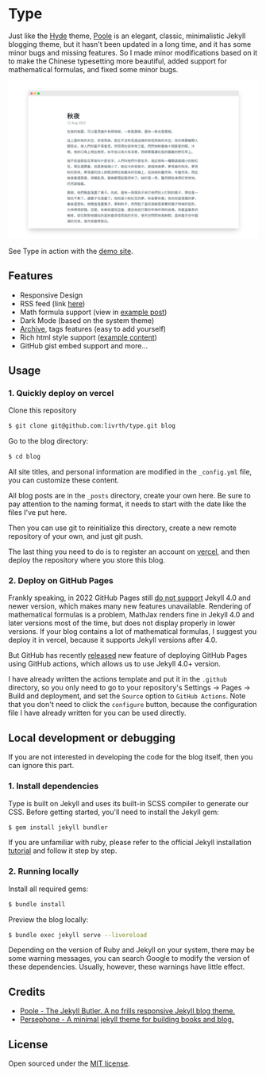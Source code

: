 # Type
Just like the [Hyde](https://github.com/poole/hyde) theme, [Poole](https://github.com/poole/poole/tree/gh-pages) is an elegant, classic, minimalistic Jekyll blogging theme, but it hasn't been updated in a long time, and it has some minor bugs and missing features. So I made minor modifications based on it to make the Chinese typesetting more beautiful, added support for mathematical formulas, and fixed some minor bugs.

![image](/assets/README.png)

See Type in action with the [demo site](https://typesetting.vercel.app/).

## Features
- Responsive Design
- RSS feed (link [here](https://typesetting.vercel.app/atom.xml))
- Math formula support (view in [example post](https://typesetting.vercel.app/page4))
- Dark Mode (based on the system theme)
- [Archive](https://typesetting.vercel.app/archive), tags features (easy to add yourself)
- Rich html style support ([example content](https://typesetting.vercel.app/page4))
- GitHub gist embed support and more...

## Usage

### 1. Quickly deploy on vercel
Clone this repository
```bash
$ git clone git@github.com:livrth/type.git blog
```
Go to the blog directory:
```bash
$ cd blog
```
All site titles, and personal information are modified in the `_config.yml` file, you can customize these content.

All blog posts are in the `_posts` directory, create your own here. Be sure to pay attention to the naming format, it needs to start with the date like the files I've put here.

Then you can use git to reinitialize this directory, create a new remote repository of your own, and just git push.

The last thing you need to do is to register an account on [vercel](https://vercel.app/), and then deploy the repository where you store this blog.


### 2. Deploy on GitHub Pages

Frankly speaking, in 2022 GitHub Pages still [do not support](https://github.com/github/pages-gem/issues/651) Jekyll 4.0 and newer version, which makes many new features unavailable. Rendering of mathematical formulas is a problem, MathJax renders fine in Jekyll 4.0 and later versions most of the time, but does not display properly in lower versions. If your blog contains a lot of mathematical formulas, I suggest you deploy it in vercel, because it supports Jekyll versions after 4.0.

But GitHub has recently [released](https://github.blog/changelog/2022-07-27-github-pages-custom-github-actions-workflows-beta/) new feature of deploying GitHub Pages using GitHub actions, which allows us to use Jekyll 4.0+ version.

I have already written the actions template and put it in the `.github` directory, so you only need to go to your repository's Settings -> Pages -> Build and deployment, and set the `Source` option to `GitHub Actions`. Note that you don't need to click the `configure` button, because the configuration file I have already written for you can be used directly.


## Local development or debugging
If you are not interested in developing the code for the blog itself, then you can ignore this part.
### 1. Install dependencies

Type is built on Jekyll and uses its built-in SCSS compiler to generate our CSS. Before getting started, you'll need to install the Jekyll gem:

```bash
$ gem install jekyll bundler
```
If you are unfamiliar with ruby, please refer to the official Jekyll installation [tutorial](https://jekyllrb.com/docs/installation/) and follow it step by step.

### 2. Running locally

Install all required gems:
```bash
$ bundle install
```
Preview the blog locally:
```bash
$ bundle exec jekyll serve --livereload
```
Depending on the version of Ruby and Jekyll on your system, there may be some warning messages, you can search Google to modify the version of these dependencies. Usually, however, these warnings have little effect.


## Credits

- [Poole - The Jekyll Butler. A no frills responsive Jekyll blog theme.](https://github.com/poole/poole)
- [Persephone - A minimal jekyll theme for building books and blog.](https://github.com/erlzhang/jekyll-theme-persephone)

## License

Open sourced under the [MIT license](https://github.com/livrth/type/blob/master/LICENSE).